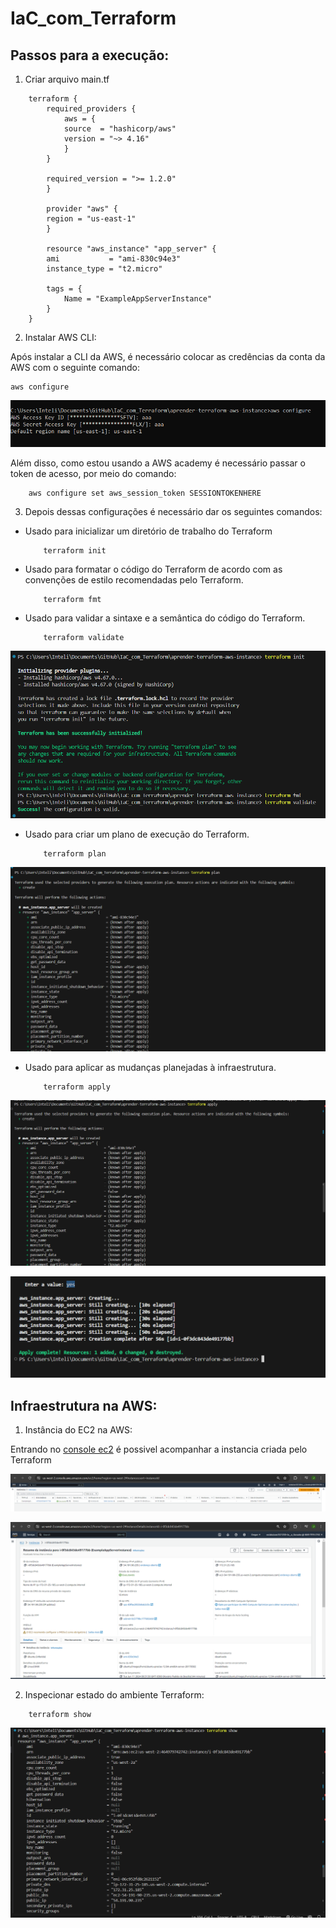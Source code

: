 # IaC_com_Terraform

## Passos para a execução:

1. Criar arquivo main.tf

```
    terraform {
        required_providers {
            aws = {
            source  = "hashicorp/aws"
            version = "~> 4.16"
            }
        }

        required_version = ">= 1.2.0"
        }

        provider "aws" {
        region = "us-east-1"
        }

        resource "aws_instance" "app_server" {
        ami           = "ami-830c94e3"
        instance_type = "t2.micro"

        tags = {
            Name = "ExampleAppServerInstance"
        }
    }

```

2. Instalar AWS CLI:

Após instalar a CLI da AWS, é necessário colocar as credências da conta da AWS com o seguinte comando:

```
aws configure
```
![AWS configure](./Asset/aws_configure.png)

Além disso, como estou usando a AWS academy é necessário passar o token de acesso, por meio do comando:

```
    aws configure set aws_session_token SESSIONTOKENHERE
```


3. Depois dessas configurações é necessário dar os seguintes comandos:

* Usado para inicializar um  diretório de trabalho do Terraform
    ```
        terraform init
    ```

* Usado para formatar o código do Terraform de acordo com as convenções de estilo recomendadas pelo Terraform.
    ```
        terraform fmt
    ```

* Usado para validar a sintaxe e a semântica do código do Terraform. 
  

    ```
        terraform validate
    ```

![Comandos](./Asset/comandos_01.png)

* Usado para criar um plano de execução do Terraform.

    ```
        terraform plan
    ```

![Comandos](./Asset/comandos_02.png)

* Usado para aplicar as mudanças planejadas à infraestrutura. 

    ```
        terraform apply
    ```

![Comandos](./Asset/comandos_03.png)

![Comandos](./Asset/comandos_04.png)


## Infraestrutura na AWS:

1. Instância do EC2 na AWS:

Entrando no [console ec2](https://us-west-2.console.aws.amazon.com/ec2/home?region=us-west-2#Instances:sort=instanceId) é possivel acompanhar a instancia criada pelo Terraform

![Instancia EC2](./Asset/instancia_ec2.png)

![Instancia EC2](./Asset/inst_ec2_details.png)


2. Inspecionar estado do ambiente Terraform:

```
    terraform show
```

![Comandos](./Asset/tr_show.png)

